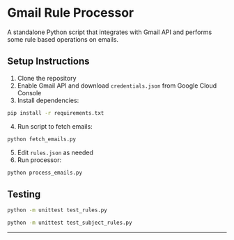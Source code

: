 # Gmail Rule Processor
A standalone Python script that integrates with Gmail API and performs some rule based operations on emails.

## Setup Instructions

1. Clone the repository
2. Enable Gmail API and download `credentials.json` from Google Cloud Console
3. Install dependencies:
```bash
pip install -r requirements.txt
```
4. Run script to fetch emails:
```bash
python fetch_emails.py
```
5. Edit `rules.json` as needed
6. Run processor:
```bash
python process_emails.py
```

## Testing
```bash
python -m unittest test_rules.py
```
```bash
python -m unittest test_subject_rules.py
```

---
